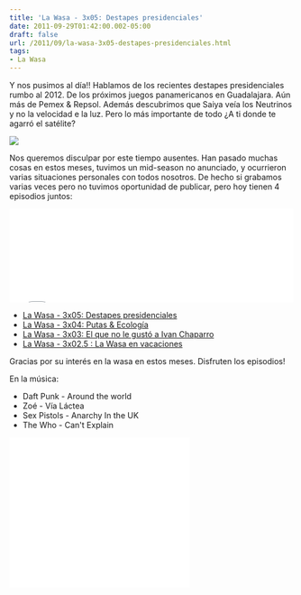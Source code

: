 ```yaml
---
title: 'La Wasa - 3x05: Destapes presidenciales'
date: 2011-09-29T01:42:00.002-05:00
draft: false
url: /2011/09/la-wasa-3x05-destapes-presidenciales.html
tags:
- La Wasa
---
```


Y nos pusimos al día!! Hablamos de los recientes destapes presidenciales rumbo al 2012. De los próximos juegos panamericanos en Guadalajara. Aún más de Pemex & Repsol. Además descubrimos que Saiya veía los Neutrinos y no la velocidad e la luz. Pero lo más importante de todo ¿A ti donde te agarró el satélite?  



[![](http://imgs.xkcd.com/comics/neutrinos.png)](http://xkcd.com/955/)



Nos queremos disculpar por este tiempo ausentes. Han pasado muchas cosas en estos meses, tuvimos un mid-season no anunciado, y ocurrieron varias situaciones personales con todos nosotros. De hecho si grabamos varias veces pero no tuvimos oportunidad de publicar, pero hoy tienen 4 episodios juntos:  
<iframe width="100%" height="166" scrolling="no" frameborder="no" src="//w.soundcloud.com/player/?url=http%3A%2F%2Fapi.soundcloud.com%2Ftracks%2F85090784&amp;show_artwork=true"></iframe>

*   [La Wasa - 3x05: Destapes presidenciales](http://la-wasa.blogspot.com/2011/09/la-wasa-3x05-destapes-presidenciales.html)
*   [La Wasa - 3x04: Putas & Ecología](http://la-wasa.blogspot.com/2011/09/la-wasa-3x04-putas-ecologia.html)
*   [La Wasa - 3x03: El que no le gustó a Ivan Chaparro](http://la-wasa.blogspot.com/2011/09/la-wasa-3x03-el-que-no-le-gusto-ivan.html)
*   [La Wasa - 3x02.5 : La Wasa en vacaciones](http://la-wasa.blogspot.com/2011/09/la-wasa-3x025-la-wasa-en-vacaciones.html)



Gracias por su interés en la wasa en estos meses. Disfruten los episodios!  


En la música:  


*   Daft Punk  \- Around the world
*   Zoé  \- Vía Láctea
*   Sex Pistols  \- Anarchy In the UK
*   The Who  \- Can't Explain



<object class="BLOGGER-youtube-video" classid="clsid:D27CDB6E-AE6D-11cf-96B8-444553540000" codebase="http://download.macromedia.com/pub/shockwave/cabs/flash/swflash.cab#version=6,0,40,0" data-thumbnail-src="http://0.gvt0.com/vi/aaVk5ypkRzw/0.jpg" height="266" width="320">
<param name="movie" value="//www.youtube.com/v/aaVk5ypkRzw&amp;fs=1&amp;source=uds">
<param name="bgcolor" value="#FFFFFF">
<embed width="320" height="266" src="//www.youtube.com/v/aaVk5ypkRzw&amp;fs=1&amp;source=uds" type="application/x-shockwave-flash">
</object>
